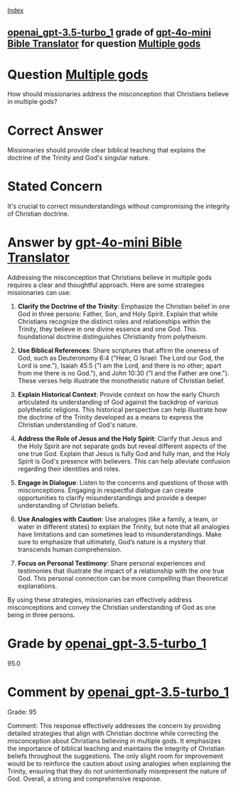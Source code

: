 
[Index](../../../../index.md)
## [openai_gpt-3.5-turbo_1](../../../grading_models/openai_gpt-3.5-turbo_1.md) grade of [gpt-4o-mini Bible Translator](../../../answering_models/gpt-4o-mini_Bible_Translator.md) for question [Multiple gods](../../../questions/Multiple_gods.md)

# Question [Multiple gods](../../../questions/Multiple_gods.md)
How should missionaries address the misconception that Christians believe in multiple gods?

# Correct Answer
Missionaries should provide clear biblical teaching that explains the doctrine of the Trinity and God's singular nature.

# Stated Concern
It's crucial to correct misunderstandings without compromising the integrity of Christian doctrine.

# Answer by [gpt-4o-mini Bible Translator](../../../answering_models/gpt-4o-mini_Bible_Translator.md)
Addressing the misconception that Christians believe in multiple gods requires a clear and thoughtful approach. Here are some strategies missionaries can use:

1. **Clarify the Doctrine of the Trinity**: Emphasize the Christian belief in one God in three persons: Father, Son, and Holy Spirit. Explain that while Christians recognize the distinct roles and relationships within the Trinity, they believe in one divine essence and one God. This foundational doctrine distinguishes Christianity from polytheism.

2. **Use Biblical References**: Share scriptures that affirm the oneness of God, such as Deuteronomy 6:4 ("Hear, O Israel: The Lord our God, the Lord is one."), Isaiah 45:5 ("I am the Lord, and there is no other; apart from me there is no God."), and John 10:30 ("I and the Father are one."). These verses help illustrate the monotheistic nature of Christian belief.

3. **Explain Historical Context**: Provide context on how the early Church articulated its understanding of God against the backdrop of various polytheistic religions. This historical perspective can help illustrate how the doctrine of the Trinity developed as a means to express the Christian understanding of God's nature.

4. **Address the Role of Jesus and the Holy Spirit**: Clarify that Jesus and the Holy Spirit are not separate gods but reveal different aspects of the one true God. Explain that Jesus is fully God and fully man, and the Holy Spirit is God's presence with believers. This can help alleviate confusion regarding their identities and roles.

5. **Engage in Dialogue**: Listen to the concerns and questions of those with misconceptions. Engaging in respectful dialogue can create opportunities to clarify misunderstandings and provide a deeper understanding of Christian beliefs.

6. **Use Analogies with Caution**: Use analogies (like a family, a team, or water in different states) to explain the Trinity, but note that all analogies have limitations and can sometimes lead to misunderstandings. Make sure to emphasize that ultimately, God’s nature is a mystery that transcends human comprehension.

7. **Focus on Personal Testimony**: Share personal experiences and testimonies that illustrate the impact of a relationship with the one true God. This personal connection can be more compelling than theoretical explanations.

By using these strategies, missionaries can effectively address misconceptions and convey the Christian understanding of God as one being in three persons.

# Grade by [openai_gpt-3.5-turbo_1](../../../grading_models/openai_gpt-3.5-turbo_1.md)
95.0

# Comment by [openai_gpt-3.5-turbo_1](../../../grading_models/openai_gpt-3.5-turbo_1.md)
Grade: 95

Comment: This response effectively addresses the concern by providing detailed strategies that align with Christian doctrine while correcting the misconception about Christians believing in multiple gods. It emphasizes the importance of biblical teaching and maintains the integrity of Christian beliefs throughout the suggestions. The only slight room for improvement would be to reinforce the caution about using analogies when explaining the Trinity, ensuring that they do not unintentionally misrepresent the nature of God. Overall, a strong and comprehensive response.
